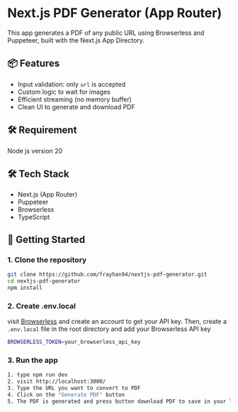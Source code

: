 # Next.js PDF Generator (App Router)

This app generates a PDF of any public URL using Browserless and Puppeteer, built with the Next.js App Directory.

## 📦 Features

- Input validation: only `url` is accepted
- Custom logic to wait for images
- Efficient streaming (no memory buffer)
- Clean UI to generate and download PDF

## 🛠 Requirement
Node js version 20

## 🛠 Tech Stack

- Next.js (App Router)
- Puppeteer
- Browserless
- TypeScript

## 🚀 Getting Started

### 1. Clone the repository

```bash
git clone https://github.com/frayhan94/nextjs-pdf-generator.git
cd nextjs-pdf-generator
npm install
```

### 2. Create .env.local
visit [Browserless](https://browserless.io/) and create an account to get your API key.
Then, create a `.env.local` file in the root directory and add your Browserless API key

```bash
BROWSERLESS_TOKEN=your_browserless_api_key
```


### 3. Run the app

```bash
1. type npm run dev
2. visit http://localhost:3000/
3. Type the URL you want to convert to PDF
4. Click on the "Generate PDF" button
5. The PDF is generated and press button download PDF to save in your local.    
```
